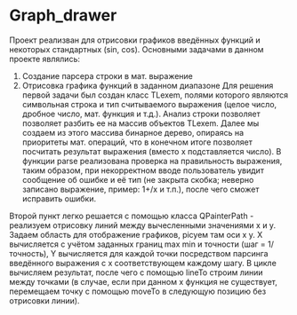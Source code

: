 # Graph_drawer
Проект реализван для отрисовки графиков введённых функций и некоторых стандартных (sin, cos). 
Основными задачами в данном проекте являлись:
  1. Создание парсера строки в мат. выражение
  2. Отрисовка графика функций в заданном диапазоне
Для решения первой задачи был создан класс TLexem, полями которого являются символьная строка и тип считываемого выражения (целое число, дробное число, мат. функция и т.д.). Анализ строки позволяет позволяет разбить ее на массив объектов TLexem. Далее мы создаем из этого массива бинарное дерево, опираясь на приоритеты мат. операций, что в конечном итоге позволяет посчитать результат выражения (вместо x подставляется число). В функции parse реализована проверка на правильность выражения, таким образом, при некорректном вводе пользователь увидит сообщение об ошибке и её тип (не закрыта скобка; неверно записано выражение, пример: 1+/х и т.п.), после чего сможет исправить ошибки.

Второй пункт легко решается с помощью класса QPainterPath - реализуем отрисовку линий между вычесленными значениями x и y. Задаем область для отображение графиков, рісуем там оси x y. X вычисляется с учётом заданных границ max min и точности (шаг = 1/точность), Y вычисляется для каждой точки посредством парсинга введённого выражения с x соответствующем каждому шагу. В цикле вычисляем результат, после чего с помощью lineTo строим линии между точками (в случае, если при данном x функция не существует, перемещаем точку с помощью moveTo в следующую позицию без отрисовки линии).

